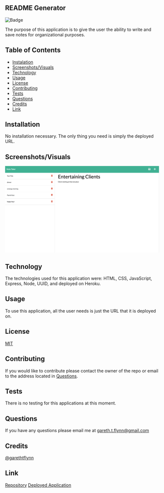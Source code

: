 ## README Generator 

![Badge](https://img.shields.io/badge/License-MIT-red)

The purpose of this application is to give the user the ability to write and save notes for organizational purposes.

## Table of Contents 

  * [Instalation](#installation)
  * [Screenshots/Visuals](#screenshots/visuals)
  * [Technology](#technology)
  * [Usage](#usage)
  * [License](#license)
  * [Contributing](#contributing)
  * [Tests](#tests)
  * [Questions](#questions)
  * [Credits](#credits)
  * [Link](#link)

## Installation 

No installation necessary. The only thing you need is simply the deployed URL.

## Screenshots/Visuals

![App Screenshot](/assets/notetaker.png)

## Technology

The technologies used for this application were: HTML, CSS, JavaScript, Express, Node, UUID, and deployed on Heroku.  

## Usage

To use this application, all the user needs is just the URL that it is deployed on.

## License

[MIT](https://choosealicense.com/licenses/mit/)

## Contributing 

If you would like to contribute please contact the owner of the repo or email to the address located in [Questions](#questions).

## Tests

There is no testing for this applications at this moment.

## Questions 

If you have any questions please email me at gareth.t.flynn@gmail.com

## Credits

[@garethtflynn](https://www.github.com/garethtflynn) 

## Link 

[Repository](https://github.com/garethtflynn/NoteTaker)
[Deployed Application]()
